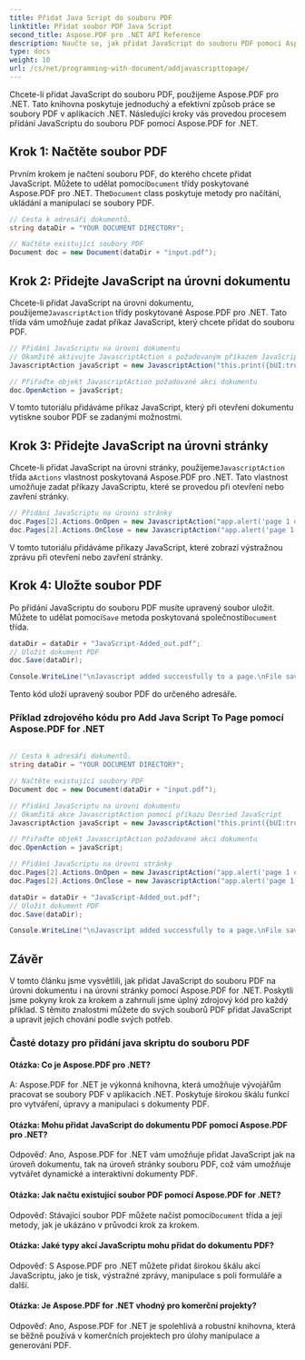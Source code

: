 ```yaml
---
title: Přidat Java Script do souboru PDF
linktitle: Přidat soubor PDF Java Script
second_title: Aspose.PDF pro .NET API Reference
description: Naučte se, jak přidat JavaScript do souboru PDF pomocí Aspose.PDF pro .NET. Podrobný průvodce s výukovým programem kódu pro skriptování na úrovni dokumentu a stránky.
type: docs
weight: 10
url: /cs/net/programming-with-document/addjavascripttopage/
---
```

Chcete-li přidat JavaScript do souboru PDF, použijeme Aspose.PDF pro .NET. Tato knihovna poskytuje jednoduchý a efektivní způsob práce se soubory PDF v aplikacích .NET. Následující kroky vás provedou procesem přidání JavaScriptu do souboru PDF pomocí Aspose.PDF for .NET.

## Krok 1: Načtěte soubor PDF

 Prvním krokem je načtení souboru PDF, do kterého chcete přidat JavaScript. Můžete to udělat pomocí`Document` třídy poskytované Aspose.PDF pro .NET. The`Document` class poskytuje metody pro načítání, ukládání a manipulaci se soubory PDF.

```csharp
// Cesta k adresáři dokumentů.
string dataDir = "YOUR DOCUMENT DIRECTORY";

// Načtěte existující soubory PDF
Document doc = new Document(dataDir + "input.pdf");
```

## Krok 2: Přidejte JavaScript na úrovni dokumentu

Chcete-li přidat JavaScript na úrovni dokumentu, použijeme`JavascriptAction` třídy poskytované Aspose.PDF pro .NET. Tato třída vám umožňuje zadat příkaz JavaScript, který chcete přidat do souboru PDF.

```csharp
// Přidání JavaScriptu na úrovni dokumentu
// Okamžitě aktivujte JavascriptAction s požadovaným příkazem JavaScript
JavascriptAction javaScript = new JavascriptAction("this.print({bUI:true,bSilent:false,bShrinkToFit:true});");

// Přiřaďte objekt JavascriptAction požadované akci dokumentu
doc.OpenAction = javaScript;
```

V tomto tutoriálu přidáváme příkaz JavaScript, který při otevření dokumentu vytiskne soubor PDF se zadanými možnostmi.

## Krok 3: Přidejte JavaScript na úrovni stránky

 Chcete-li přidat JavaScript na úrovni stránky, použijeme`JavascriptAction` třída a`Actions` vlastnost poskytovaná Aspose.PDF pro .NET. Tato vlastnost umožňuje zadat příkazy JavaScriptu, které se provedou při otevření nebo zavření stránky.

```csharp
// Přidání JavaScriptu na úrovni stránky
doc.Pages[2].Actions.OnOpen = new JavascriptAction("app.alert('page 1 opened')");
doc.Pages[2].Actions.OnClose = new JavascriptAction("app.alert('page 1 closed')");
```

V tomto tutoriálu přidáváme příkazy JavaScript, které zobrazí výstražnou zprávu při otevření nebo zavření stránky.

## Krok 4: Uložte soubor PDF

Po přidání JavaScriptu do souboru PDF musíte upravený soubor uložit. Můžete to udělat pomocí`Save` metoda poskytovaná společností`Document` třída.

```csharp
dataDir = dataDir + "JavaScript-Added_out.pdf";
// Uložit dokument PDF
doc.Save(dataDir);

Console.WriteLine("\nJavascript added successfully to a page.\nFile saved at " + dataDir);
```

Tento kód uloží upravený soubor PDF do určeného adresáře.

### Příklad zdrojového kódu pro Add Java Script To Page pomocí Aspose.PDF for .NET

```csharp
            
// Cesta k adresáři dokumentů.
string dataDir = "YOUR DOCUMENT DIRECTORY";

// Načtěte existující soubory PDF
Document doc = new Document(dataDir + "input.pdf");

// Přidání JavaScriptu na úrovni dokumentu
// Okamžitá akce JavascriptAction pomocí příkazu Desried JavaScript
JavascriptAction javaScript = new JavascriptAction("this.print({bUI:true,bSilent:false,bShrinkToFit:true});");

// Přiřaďte objekt JavascriptAction požadované akci dokumentu
doc.OpenAction = javaScript;

// Přidání JavaScriptu na úrovni stránky
doc.Pages[2].Actions.OnOpen = new JavascriptAction("app.alert('page 1 opened')");
doc.Pages[2].Actions.OnClose = new JavascriptAction("app.alert('page 1 closed')");

dataDir = dataDir + "JavaScript-Added_out.pdf";
// Uložit dokument PDF
doc.Save(dataDir);

Console.WriteLine("\nJavascript added successfully to a page.\nFile saved at " + dataDir);     
```

## Závěr

V tomto článku jsme vysvětlili, jak přidat JavaScript do souboru PDF na úrovni dokumentu i na úrovni stránky pomocí Aspose.PDF for .NET. Poskytli jsme pokyny krok za krokem a zahrnuli jsme úplný zdrojový kód pro každý příklad. S těmito znalostmi můžete do svých souborů PDF přidat JavaScript a upravit jejich chování podle svých potřeb.


### Časté dotazy pro přidání java skriptu do souboru PDF

#### Otázka: Co je Aspose.PDF pro .NET?

A: Aspose.PDF for .NET je výkonná knihovna, která umožňuje vývojářům pracovat se soubory PDF v aplikacích .NET. Poskytuje širokou škálu funkcí pro vytváření, úpravy a manipulaci s dokumenty PDF.

#### Otázka: Mohu přidat JavaScript do dokumentu PDF pomocí Aspose.PDF pro .NET?

Odpověď: Ano, Aspose.PDF for .NET vám umožňuje přidat JavaScript jak na úroveň dokumentu, tak na úroveň stránky souboru PDF, což vám umožňuje vytvářet dynamické a interaktivní dokumenty PDF.

#### Otázka: Jak načtu existující soubor PDF pomocí Aspose.PDF for .NET?

 Odpověď: Stávající soubor PDF můžete načíst pomocí`Document` třída a její metody, jak je ukázáno v průvodci krok za krokem.

#### Otázka: Jaké typy akcí JavaScriptu mohu přidat do dokumentu PDF?

Odpověď: S Aspose.PDF pro .NET můžete přidat širokou škálu akcí JavaScriptu, jako je tisk, výstražné zprávy, manipulace s poli formuláře a další.

#### Otázka: Je Aspose.PDF for .NET vhodný pro komerční projekty?

Odpověď: Ano, Aspose.PDF for .NET je spolehlivá a robustní knihovna, která se běžně používá v komerčních projektech pro úlohy manipulace a generování PDF.

